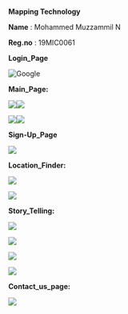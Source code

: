 **Mapping Technology**

**Name** : Mohammed Muzzammil N

**Reg.no** : 19MIC0061


**Login\_Page**

![Google](https://drive.google.com/file/d/1zhxvynnCLSU4sUvKzb7rUGC7eJS1vaNw/view?usp=share_link)










**Main\_Page:**

![](Aspose.Words.167163e6-7421-4951-9592-90d871e79fd2.002.png)![](Aspose.Words.167163e6-7421-4951-9592-90d871e79fd2.003.png)

![](Aspose.Words.167163e6-7421-4951-9592-90d871e79fd2.004.png)![](Aspose.Words.167163e6-7421-4951-9592-90d871e79fd2.005.png)

**Sign-Up\_Page**

![](Aspose.Words.167163e6-7421-4951-9592-90d871e79fd2.006.png)



**Location\_Finder:**

![](Aspose.Words.167163e6-7421-4951-9592-90d871e79fd2.007.png)

![](Aspose.Words.167163e6-7421-4951-9592-90d871e79fd2.008.png)








**Story\_Telling:**


![](Aspose.Words.167163e6-7421-4951-9592-90d871e79fd2.009.png)

![](Aspose.Words.167163e6-7421-4951-9592-90d871e79fd2.010.png)

![](Aspose.Words.167163e6-7421-4951-9592-90d871e79fd2.011.png)

![](Aspose.Words.167163e6-7421-4951-9592-90d871e79fd2.012.png)








**Contact\_us\_page:**

![](Aspose.Words.167163e6-7421-4951-9592-90d871e79fd2.013.png)
